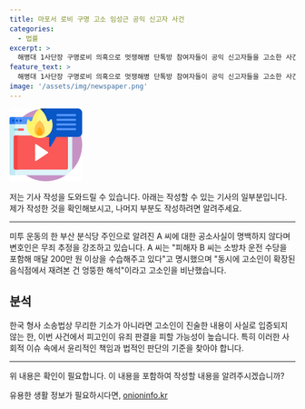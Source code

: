 ```yaml
---
title: 마포서 로비 구명 고소 임성근 공익 신고자 사건
categories:
  - 법률
excerpt: >
  해병대 1사단장 구명로비 의혹으로 멋쟁해병 단톡방 참여자들이 공익 신고자들을 고소한 사건으로, 서울 마포경찰서가 수사를 맡게 됐다. 또한, 전 대통령경호처 직원과 사업가가 명예훼손 혐의로 김규현 변호사와 김종대 전 의원 등을 고소한 사건은 경기 수원중부경찰서에서 이송되었다. 경찰은 관할 및 수사 편의를 고려한 결정이라 설명하고, 김 변호사가 골프모임 단톡방에서 녹음파일을 제출한 것이 사건의 발단이었다.
feature_text: >
  해병대 1사단장 구명로비 의혹으로 멋쟁해병 단톡방 참여자들이 공익 신고자들을 고소한 사건으로, 서울 마포경찰서가 수사를 맡게 됐다. 또한, 전 대통령경호처 직원과 사업가가 명예훼손 혐의로 김규현 변호사와 김종대 전 의원 등을 고소한 사건은 경기 수원중부경찰서에서 이송되었다. 경찰은 관할 및 수사 편의를 고려한 결정이라 설명하고, 김 변호사가 골프모임 단톡방에서 녹음파일을 제출한 것이 사건의 발단이었다.
image: '/assets/img/newspaper.png'
---
```


<p><img src="/assets/img/news.png" alt="rentncar 속보" /></p>

<p>저는 기사 작성을 도와드릴 수 있습니다. 아래는 작성할 수 있는 기사의 일부분입니다. 제가 작성한 것을 확인해보시고, 나머지 부분도 작성하려면 알려주세요.</p>

<hr />

<p>미투 운동의 한 부산 분식당 주인으로 알려진 A 씨에 대한 공소사실이 명백하지 않다며 변호인은 무죄 추정을 강조하고 있습니다. A 씨는 "피해자 B 씨는 소방차 운전 수당을 포함해 매달 200만 원 이상을 수습해주고 있다"고 명시했으며 "동시에 고소인이 확장된 음식점에서 재려본 건 엉뚱한 해석"이라고 고소인을 비난했습니다.</p>

<h2 data-ke-size="size26">분석</h2>

<p>한국 형사 소송법상 무리한 기소가 아니라면 고소인이 진술한 내용이 사실로 입증되지 않는 한, 이번 사건에서 피고인이 유죄 판결을 피할 가능성이 높습니다. 특히 이러한 사회적 이슈 속에서 윤리적인 책임과 법적인 판단의 기준을 찾아야 합니다.</p>

<hr />

<p>위 내용은 확인이 필요합니다. 이 내용을 포함하여 작성할 내용을 알려주시겠습니까?</p>
유용한 생활 정보가 필요하시다면, <a href="https://onioninfo.kr" rel="dofollow">onioninfo.kr</a>



